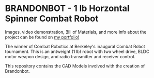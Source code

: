 # BRANDONBOT - 1 lb Horzontal Spinner Combat Robot

Images, video demonstration, Bill of Materials, and more info about the project can be found on [my portfolio!](https://www.alantran.me/projects/brandonbot)

The winner of Combat Robotics at Berkeley's inaugural Combat Robot tournament. This is an antweight (1 lb) robot with two wheel drive, BLDC motor weapon design, and radio transmitter and receiver control.

This repository contains the CAD Models involved with the creation of Brandonbot.
